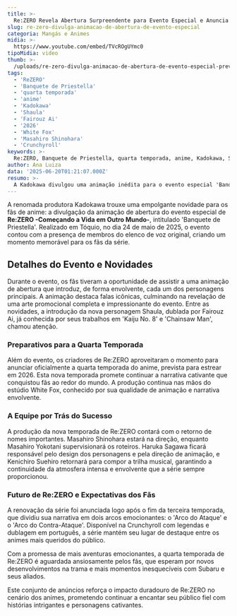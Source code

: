 ```yaml
---
title: >-
  Re:ZERO Revela Abertura Surpreendente para Evento Especial e Anuncia Quarta Temporada
slug: re-zero-divulga-animacao-de-abertura-de-evento-especial
categoria: Mangás e Animes
midia: >-
  https://www.youtube.com/embed/TVcROgUYmc0
tipoMidia: video
thumb: >-
  /uploads/re-zero-divulga-animacao-de-abertura-de-evento-especial-preview.jpg
tags:
  - 'ReZERO'
  - 'Banquete de Priestella'
  - 'quarta temporada'
  - 'anime'
  - 'Kadokawa'
  - 'Shaula'
  - 'Fairouz Ai'
  - '2026'
  - 'White Fox'
  - 'Masahiro Shinohara'
  - 'Crunchyroll'
keywords: >-
  Re:ZERO, Banquete de Priestella, quarta temporada, anime, Kadokawa, Shaula, Fairouz Ai, 2026, White Fox, Masahiro Shinohara, Crunchyroll
author: Ana Luiza
data: '2025-06-20T01:21:07.000Z'
resumo: >-
  A Kadokawa divulgou uma animação inédita para o evento especial 'Banquete de Priestella' de Re:ZERO, enquanto a quarta temporada do anime é confirmada para 2026. O evento contou com participações do elenco de voz e apresentou novidades empolgantes aos fãs.
---
```


A renomada produtora Kadokawa trouxe uma empolgante novidade para os fãs de anime: a divulgação da animação de abertura do evento especial de **Re:ZERO -Começando a Vida em Outro Mundo-**, intitulado 'Banquete de Priestella'. Realizado em Tóquio, no dia 24 de maio de 2025, o evento contou com a presença de membros do elenco de voz original, criando um momento memorável para os fãs da série.

## Detalhes do Evento e Novidades

Durante o evento, os fãs tiveram a oportunidade de assistir a uma animação de abertura que introduz, de forma envolvente, cada um dos personagens principais. A animação destaca falas icônicas, culminando na revelação de uma arte promocional completa e impressionante do evento. Entre as novidades, a introdução da nova personagem Shaula, dublada por Fairouz Ai, já conhecida por seus trabalhos em 'Kaiju No. 8' e 'Chainsaw Man', chamou atenção.

### Preparativos para a Quarta Temporada

Além do evento, os criadores de Re:ZERO aproveitaram o momento para anunciar oficialmente a quarta temporada do anime, prevista para estrear em 2026. Esta nova temporada promete continuar a narrativa cativante que conquistou fãs ao redor do mundo. A produção continua nas mãos do estúdio White Fox, conhecido por sua qualidade de animação e narrativa envolvente.

### A Equipe por Trás do Sucesso

A produção da nova temporada de Re:ZERO contará com o retorno de nomes importantes. Masahiro Shinohara estará na direção, enquanto Masahiro Yokotani supervisionará os roteiros. Haruka Sagawa ficará responsável pelo design dos personagens e pela direção de animação, e Kenichiro Suehiro retornará para compor a trilha musical, garantindo a continuidade da atmosfera intensa e envolvente que a série sempre proporcionou.

### Futuro de Re:ZERO e Expectativas dos Fãs

A renovação da série foi anunciada logo após o fim da terceira temporada, que dividiu sua narrativa em dois arcos emocionantes: o 'Arco do Ataque' e o 'Arco do Contra-Ataque'. Disponível na Crunchyroll com legendas e dublagem em português, a série mantém seu lugar de destaque entre os animes mais queridos do público.

Com a promessa de mais aventuras emocionantes, a quarta temporada de Re:ZERO é aguardada ansiosamente pelos fãs, que esperam por novos desenvolvimentos na trama e mais momentos inesquecíveis com Subaru e seus aliados.

Este conjunto de anúncios reforça o impacto duradouro de Re:ZERO no cenário dos animes, prometendo continuar a encantar seu público fiel com histórias intrigantes e personagens cativantes.